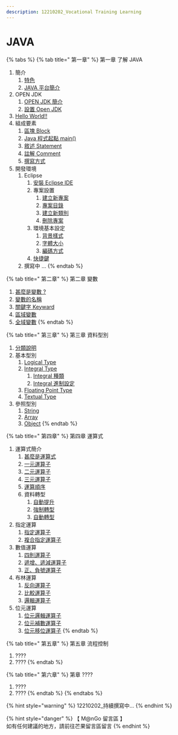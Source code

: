 ```yaml
---
description: 12210202_Vocational Training Learning
---
```


# JAVA

{% tabs %}
{% tab title=" 第一章" %}
第一章  了解 JAVA

1. 簡介
   1. [特色](di-yi-zhang-le-jie-java/jian-jie/te-se.md)
   2. [JAVA 平台簡介](di-yi-zhang-le-jie-java/jian-jie/java-ping-tai-jian-jie.md)
2. OPEN JDK
   1. [OPEN JDK 簡介](di-yi-zhang-le-jie-java/open-jdk/open-jdk-jian-jie.md)
   2. [設置 Open JDK](di-yi-zhang-le-jie-java/open-jdk/she-zhi-open-jdk.md)
3. [Hello World!!](di-yi-zhang-le-jie-java/hello-world.md)
4. 組成要素
   1. [區塊 Block](di-yi-zhang-le-jie-java/zu-cheng-yao-su/qu-kuai-block.md)
   2. [Java 程式起點 main()](di-yi-zhang-le-jie-java/zu-cheng-yao-su/java-cheng-shi-qi-dian-main.md)
   3. [敘述 Statement](di-yi-zhang-le-jie-java/zu-cheng-yao-su/xu-shu-statement.md)
   4. [註解 Comment](di-yi-zhang-le-jie-java/zu-cheng-yao-su/zhu-jie-comment.md)
   5. [撰寫方式](di-yi-zhang-le-jie-java/zu-cheng-yao-su/zhuan-xie-fang-shi.md)
5. 開發環境
   1. Eclipse
      1. [安裝 Eclipse IDE](di-yi-zhang-le-jie-java/kai-fa-huan-jing/eclipse/an-zhuang-eclipse-ide.md)
      2. 專案設置
         1. [建立新專案](di-yi-zhang-le-jie-java/kai-fa-huan-jing/eclipse/zhuan-an-she-zhi/jian-li-xin-zhuan-an.md)
         2. [專案目錄](di-yi-zhang-le-jie-java/kai-fa-huan-jing/eclipse/zhuan-an-she-zhi/zhuan-an-mu-lu.md)
         3. [建立新類別](di-yi-zhang-le-jie-java/kai-fa-huan-jing/eclipse/zhuan-an-she-zhi/jian-li-xin-lei-bie.md)
         4. [刪除專案](di-yi-zhang-le-jie-java/kai-fa-huan-jing/eclipse/zhuan-an-she-zhi/shan-chu-zhuan-an.md)
      3. 環境基本設定
         1. [背景樣式](di-yi-zhang-le-jie-java/kai-fa-huan-jing/eclipse/huan-jing-ji-ben-she-ding/bei-jing-yang-shi.md)
         2. [字體大小](di-yi-zhang-le-jie-java/kai-fa-huan-jing/eclipse/huan-jing-ji-ben-she-ding/zi-ti-da-xiao.md)
         3. [編碼方式](di-yi-zhang-le-jie-java/kai-fa-huan-jing/eclipse/huan-jing-ji-ben-she-ding/bian-ma-fang-shi.md)
      4. [快捷鍵](di-yi-zhang-le-jie-java/kai-fa-huan-jing/eclipse/kuai-jie-jian.md)
   2. 撰寫中 ...
{% endtab %}

{% tab title=" 第二章" %}
第二章 變數

1. [甚麼是變數 ?](di-er-zhang-bian-shu/shen-mo-shi-bian-shu.md)
2. [變數的名稱](di-er-zhang-bian-shu/bian-shu-de-ming-cheng.md)
3. [關鍵字 Keyward](di-er-zhang-bian-shu/guan-jian-zi-keyword.md)
4. [區域變數](di-er-zhang-bian-shu/qu-yu-bian-shu.md)
5. [全域變數](di-er-zhang-bian-shu/quan-yu-bian-shu.md)
{% endtab %}

{% tab title=" 第三章" %}
第三章  資料型別

1. [分類說明](di-san-zhang-zi-liao-xing-bie/fen-lei-shuo-ming.md)
2. 基本型別
   1. [Logical Type](di-san-zhang-zi-liao-xing-bie/ji-ben-xing-bie/logical-type.md)
   2. [Integral Type](di-san-zhang-zi-liao-xing-bie/ji-ben-xing-bie/integral-type/integral-zhong-lei.md)
      1. [Integral 種類](di-san-zhang-zi-liao-xing-bie/ji-ben-xing-bie/integral-type/integral-zhong-lei.md)
      2. [Integral 進制設定](di-san-zhang-zi-liao-xing-bie/ji-ben-xing-bie/integral-type/integral-jin-zhi-she-ding.md)
   3. [Floating Point Type](di-san-zhang-zi-liao-xing-bie/ji-ben-xing-bie/floating-point-type.md)
   4. [Textual Type](di-san-zhang-zi-liao-xing-bie/ji-ben-xing-bie/textual-type.md)
3. 參照型別
   1. [String](di-san-zhang-zi-liao-xing-bie/can-zhao-xing-bie/string.md)
   2. [Array](di-san-zhang-zi-liao-xing-bie/can-zhao-xing-bie/array.md)
   3. [Object](di-san-zhang-zi-liao-xing-bie/can-zhao-xing-bie/object.md)
{% endtab %}

{% tab title=" 第四章" %}
第四章  運算式

1. 運算式簡介
   1. [甚麼是運算式](di-si-zhang-yun-suan-shi/yun-suan-shi-jian-jie/shen-mo-shi-yun-suan-shi.md)
   2. [一元運算子](di-si-zhang-yun-suan-shi/yun-suan-shi-jian-jie/yi-yuan-yun-suan-zi.md)
   3. [二元運算子](di-si-zhang-yun-suan-shi/yun-suan-shi-jian-jie/er-yuan-yun-suan-zi.md)
   4. [三元運算子](di-si-zhang-yun-suan-shi/yun-suan-shi-jian-jie/san-yuan-yun-suan-zi.md)
   5. [運算順序](di-si-zhang-yun-suan-shi/yun-suan-shi-jian-jie/yun-suan-shun-xu.md)
   6. 資料轉型
      1. [自動提升](di-si-zhang-yun-suan-shi/yun-suan-shi-jian-jie/zi-liao-zhuan-xing/zi-dong-ti-sheng.md)
      2. [強制轉型](di-si-zhang-yun-suan-shi/yun-suan-shi-jian-jie/zi-liao-zhuan-xing/qiang-zhi-zhuan-xing.md)
      3. [自動轉型](di-si-zhang-yun-suan-shi/yun-suan-shi-jian-jie/zi-liao-zhuan-xing/zi-dong-zhuan-xing.md)
2. 指定運算
   1. [指定運算子](di-si-zhang-yun-suan-shi/zhi-ding-yun-suan/zhi-ding-yun-suan-zi.md)
   2. [複合指定運算子](di-si-zhang-yun-suan-shi/zhi-ding-yun-suan/fu-he-zhi-ding-yun-suan-zi.md)
3. 數值運算
   1. [四則運算子](di-si-zhang-yun-suan-shi/shu-zhi-yun-suan/si-ze-yun-suan-zi.md)
   2. [遞增、遞減運算子](di-si-zhang-yun-suan-shi/shu-zhi-yun-suan/di-zeng-di-jian-yun-suan-zi.md)
   3. [正、負號運算子](di-si-zhang-yun-suan-shi/shu-zhi-yun-suan/zheng-fu-hao-yun-suan-zi.md)
4. 布林運算
   1. [反向運算子](di-si-zhang-yun-suan-shi/bu-lin-yun-suan/fan-xiang-yun-suan-zi.md)
   2. [比較運算子](di-si-zhang-yun-suan-shi/bu-lin-yun-suan/bi-jiao-yun-suan-zi.md)
   3. [邏輯運算子](di-si-zhang-yun-suan-shi/bu-lin-yun-suan/luo-ji-yun-suan-zi.md)
5. 位元運算
   1. [位元邏輯運算子](di-si-zhang-yun-suan-shi/wei-yuan-yun-suan/wei-yuan-luo-ji-yun-suan-zi.md)
   2. [位元補數運算子](di-si-zhang-yun-suan-shi/wei-yuan-yun-suan/wei-yuan-bu-shu-yun-suan-zi.md)
   3. [位元移位運算子](di-si-zhang-yun-suan-shi/wei-yuan-yun-suan/wei-yuan-yi-wei-yun-suan-zi.md)
{% endtab %}

{% tab title=" 第五章" %}
第五章  流程控制

1. ????
2. ????
{% endtab %}

{% tab title=" 第六章" %}
第章  ????

1. ????
2. ????
{% endtab %}
{% endtabs %}

{% hint style="warning" %}
12210202\_持續撰寫中...
{% endhint %}

{% hint style="danger" %}
【 M@nGo 留言區 】\
如有任何建議的地方，請前往芒果留言區留言
{% endhint %}
